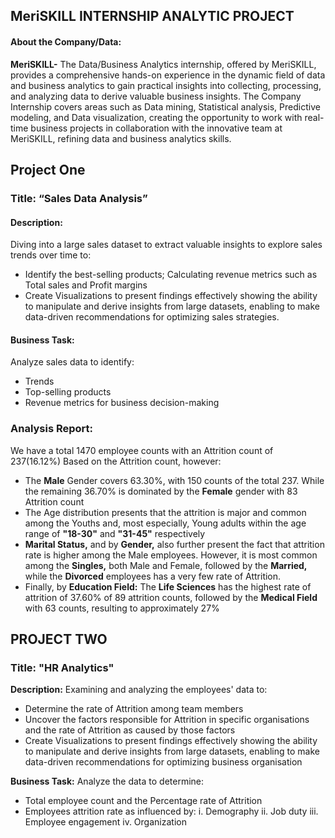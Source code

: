 ## MeriSKILL INTERNSHIP ANALYTIC PROJECT

#### About the Company/Data:
**MeriSKILL-** The Data/Business Analytics internship, offered by MeriSKILL, provides a comprehensive hands-on experience in the dynamic field of data and business analytics to gain practical insights into collecting, processing, and analyzing data to derive valuable business insights. 
The Company Internship covers areas such as Data mining, Statistical analysis, Predictive modeling, and Data visualization, creating the opportunity to work with real-time business projects in collaboration with the innovative team at MeriSKILL, refining data and business analytics skills.

## Project One
### Title: “Sales Data Analysis”

#### **Description:**
Diving into a large sales dataset to extract valuable insights to explore sales trends over time to: 
- Identify the best-selling products; Calculating revenue metrics such as Total sales and Profit margins
- Create Visualizations to present findings effectively showing the ability to manipulate and derive insights from large datasets, enabling to make data-driven recommendations for optimizing sales strategies.
 
#### Business Task:
Analyze sales data to identify:
- Trends
- Top-selling products
- Revenue metrics for business decision-making

### Analysis Report:
We have a total 1470 employee counts with an Attrition count of 237(16.12%)
Based on the Attrition count, however:
- The **Male** Gender covers 63.30%, with 150 counts of the total 237. While the remaining 36.70% is dominated by the **Female** gender with 83 Attrition count
- The Age distribution presents that the attrition is major and common among the Youths and, most especially, Young adults within the age range of **"18-30"** and **"31-45"** respectively
- **Marital Status,** and by **Gender,** also further present the fact that attrition rate is higher among the Male employees. However, it is most common among the **Singles,** both Male and Female, followed by the **Married,** while the **Divorced** employees has a very few rate of Attrition.
- Finally, by **Education Field:** The **Life Sciences** has the highest rate of attrition of 37.60% of 89 attrition counts, followed by the **Medical Field** with 63 counts, resulting to approximately 27%
  



## PROJECT TWO
### Title: "HR Analytics"

**Description:**
Examining and analyzing the employees' data to:
- Determine the rate of Attrition among team members
- Uncover the factors responsible for Attrition in specific organisations and the rate of Attrition as caused by those factors
- Create Visualizations to present findings effectively showing the ability to manipulate and derive insights from large datasets, enabling to make data-driven recommendations for optimizing business organisation

**Business Task:**
Analyze the data to determine:
- Total employee count and the Percentage rate of Attrition
- Employees attrition rate as influenced by:
i. Demography
ii. Job duty
iii. Employee engagement
iv. Organization 

